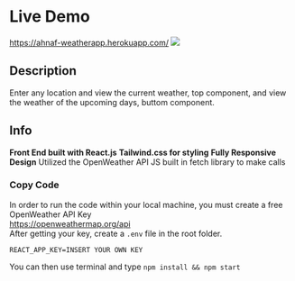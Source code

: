 # Live Demo
https://ahnaf-weatherapp.herokuapp.com/
[![](https://i.imgur.com/Vbu0YCg.png)](http://https://i.imgur.com/Vbu0YCg.png)

## Description
Enter any location and view the current weather, top component, and view the weather of the upcoming days, buttom component. 

## Info
**Front End built with React.js**
**Tailwind.css for styling**
**Fully Responsive Design**
Utilized the OpenWeather API
JS built in fetch library to make calls

### Copy Code
In order to run the code within your local machine, you must create a free OpenWeather API Key
\
https://openweathermap.org/api
\
After getting your key, create a `.env` file in the root folder.

`REACT_APP_KEY=INSERT YOUR OWN KEY`

You can then use terminal and type `npm install && npm start`
